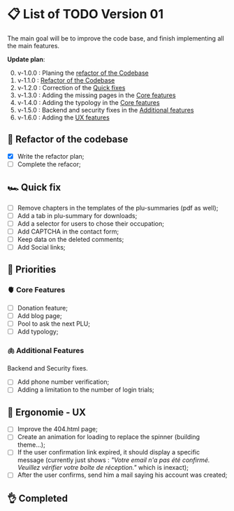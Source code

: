 # 📋 List of TODO Version 01

The main goal will be to improve the code base, and finish implementing all the main features.

**Update plan**:

0. v-1.0.0 : Planing the [refactor of the Codebase](#-refactor-of-the-codebase)
1. v-1.1.0 : [Refactor of the Codebase](#-refactor-of-the-codebase)
2. v-1.2.0 : Correction of the [Quick fixes](#️-quick-fix)
3. v-1.3.0 : Adding the missing pages in the [Core features](#-core-features)
4. v-1.4.0 : Adding the typology in the [Core features](#-core-features)
5. v-1.5.0 : Backend and security fixes in the [Additional features](#-additional-features)
6. v-1.6.0 : Adding the [UX features](#-ergonomie---ux)

## 🤖 Refactor of the codebase

- [x] Write the refactor plan;
- [ ] Complete the refacor;

## 🏎️ Quick fix

- [ ] Remove chapters in the templates of the plu-summaries (pdf as well);
- [ ] Add a tab in plu-summary for downloads;
- [ ] Add a selector for users to chose their occupation;
- [ ] Add CAPTCHA in the contact form;
- [ ] Keep data on the deleted comments;
- [ ] Add Social links;

## 🍖 Priorities

### 🫀 Core Features

- [ ] Donation feature;
- [ ] Add blog page;
- [ ] Pool to ask the next PLU;
- [ ] Add typology;

### 🫁 Additional Features

Backend and Security fixes.

- [ ] Add phone number verification;
- [ ] Adding a limitation to the number of login trials;

## 🦯 Ergonomie - UX

- [ ] Improve the 404.html page;
- [ ] Create an animation for loading to replace the spinner (building theme...);
- [ ] If the user confirmation link expired, it should display a specific message (currently just shows : _"Votre email n'a pas été confirmé. Veuillez vérifier votre boîte de réception."_ which is inexact);
- [ ] After the user confirms, send him a mail saying his account was created;

## 👌 Completed
